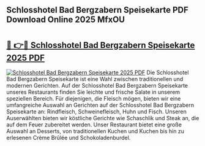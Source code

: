 ## Schlosshotel Bad Bergzabern Speisekarte PDF Download Online 2025 MfxOU

# <h2><a href="http://gc5dzd.nevu.top/?p=Schlosshotel+Bad+Bergzabern+Speisekarte">🔗 👉🔴 Schlosshotel Bad Bergzabern Speisekarte 2025 PDF</a></h2>

[![Schlosshotel Bad Bergzabern Speisekarte 2025 PDF](https://i.imgur.com/dBaPXMq.png)](http://gc5dzd.nevu.top/?p=Schlosshotel+Bad+Bergzabern+Speisekarte)
Die Schlosshotel Bad Bergzabern Speisekarte ist eine Wahl zwischen traditionellen und modernen Gerichten. Auf der Schlosshotel Bad Bergzabern Speisekarte unseres Restaurants finden Sie leichte und frische Salate in unserem speziellen Bereich. Für diejenigen, die Fleisch mögen, bieten wir eine umfangreiche Auswahl an Gerichten auf der Schlosshotel Bad Bergzabern Speisekarte an: Rindfleisch, Schweinefleisch, Huhn und Fisch. Unseren Auserwählten bieten wir köstliche Gerichte wie Schaschlik und Steak an, die auf dem Feuer zubereitet werden. Unser Restaurant bietet eine große Auswahl an Desserts, von traditionellen Kuchen und Kuchen bis hin zu erlesenen Crème Brûlée und Schokoladenburdel.
